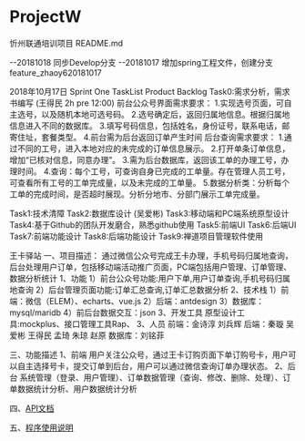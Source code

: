 # ProjectW
忻州联通培训项目
README.md

--20181018 同步Develop分支
--20181017
增加spring工程文件，创建分支feature_zhaoy620181017

2018年10月17日 
Sprint One TaskList Product Backlog
Task0:需求分析，需求书编写 (王得民 2h pre 12:00)
      前台公众号界面需求要求：
            1.实现选号页面，可自主选号，以及随机本地可选号码。
            2.选号确定后，返回归属地信息。根据归属地信息进入不同的数据库。
            3.填写号码信息，包括姓名，身份证号，联系电话，邮寄住址，套餐类型。
            4.前台需为后台返回订单产生时间
      后台查询需求要求：
            1.通过不同的工号，进入本地对应的未完成的订单信息展示。
            2.打开单条订单信息，增加“已核对信息，同意办理”。
            3.需为后台数据库，返回该工单的办理工号，办理时间。
            4.查询：每个工号，可查询自身已完成的工单量。存在管理人员工号，可查看所有工号的工单完成量，以及未完成的工单量。
            5.数据分析类：分析每个工单的完成时间，是否超时展现。分析分地市、分部门展示工单完成量。

Task1:技术清障 
Task2:数据库设计         (吴爱彬)
Task3:移动端和PC端系统原型设计
Task4:基于Github的团队开发磨合，熟悉github使用
Task5:前端UI
Task6:后端UI
Task7:前端功能设计
Task8:后端功能设计
Task9:禅道项目管理软件使用

王卡驿站
一、项目描述：
通过微信公众号完成王卡办理，手机号码归属地查询，后台处理用户订单，包括移动端活动推广页面，PC端包括用户管理、订单管理、数据分析统计
1、功能
1）前台公众号功能:用户下单,用户订单查询,手机号码归属地查询
2）后台管理页面功能:订单汇总查询,订单汇总数据分析
2、技术栈
1）前端：微信（ELEM）、echarts、vue.js
2）后端：antdesign
3）数据库：mysql/maridb
4）前后台数据交互：json
3、开发工具
原型设计工具:mockplus、接口管理工具Rap、
3、人员
前端：金诗淳 刘兵辉 
后端：秦璇 吴爱彬 王得民 孟琦 朱琼 赵原
数据库：刘铭菲

三、功能描述
1、前端
用户关注公众号，通过王卡订购页面下单订购号卡，用户可以自主选择号卡，提交订单到后台，用户可以通过微信查询订单办理状态。
2、后台
系统管理（登录、用户管理）、订单数据管理（查询、修改、删除、处理）、订单数据统计分析、用户数据统计分析

四、[API文档](API.md)

五、[程序使用说明](usage.md)

